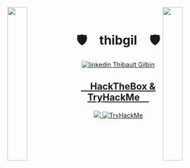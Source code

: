 <img align="left" src="https://user-images.githubusercontent.com/65187002/144930161-2f783401-8d27-4fdf-a2f7-cc0ba32f1f1f.gif" width="30%" style="display:inline;"><img align="right" src="https://user-images.githubusercontent.com/65187002/144930161-2f783401-8d27-4fdf-a2f7-cc0ba32f1f1f.gif" width="30%" style="display:inline;">
<br>
<p align="center">
    <h1 align="center">🛡&emsp;thibgil&emsp;🛡</h1>
</p>
<p align="center">
  <a href="https://www.linkedin.com/in/gilbinthibault" rel="nofollow noreferrer">
    <img src="https://i.stack.imgur.com/gVE0j.png" alt="linkedin"> Thibault Gilbin
</p>
<h2 align="center">&emsp;HackTheBox & TryHackMe&emsp;</h2>
<p align="center">
  <img id="preview" src="https://www.hackthebox.eu/badge/image/772677">
  <img src="https://tryhackme-badges.s3.amazonaws.com/Zaideby.png" alt="TryHackMe">
</p>

